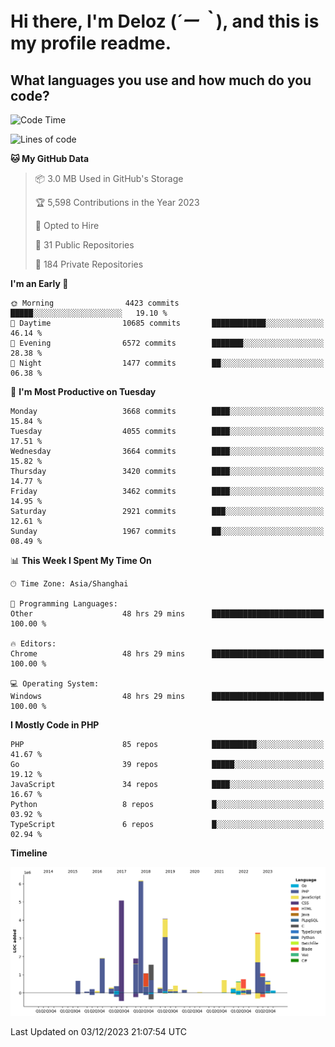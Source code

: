 # **Hi there, I'm Deloz (*´ー｀*), and this is my profile readme.**

## **What languages you use and how much do you code?**

<!--START_SECTION:waka-->
![Code Time](http://img.shields.io/badge/Code%20Time-2%2C910%20hrs%203%20mins-blue)

![Lines of code](https://img.shields.io/badge/From%20Hello%20World%20I%27ve%20Written-32.1%20million%20lines%20of%20code-blue)

**🐱 My GitHub Data** 

> 📦 3.0 MB Used in GitHub's Storage 
 > 
> 🏆 5,598 Contributions in the Year 2023
 > 
> 💼 Opted to Hire
 > 
> 📜 31 Public Repositories 
 > 
> 🔑 184 Private Repositories 
 > 
**I'm an Early 🐤** 

```text
🌞 Morning                4423 commits        █████░░░░░░░░░░░░░░░░░░░░   19.10 % 
🌆 Daytime                10685 commits       ████████████░░░░░░░░░░░░░   46.14 % 
🌃 Evening                6572 commits        ███████░░░░░░░░░░░░░░░░░░   28.38 % 
🌙 Night                  1477 commits        ██░░░░░░░░░░░░░░░░░░░░░░░   06.38 % 
```
📅 **I'm Most Productive on Tuesday** 

```text
Monday                   3668 commits        ████░░░░░░░░░░░░░░░░░░░░░   15.84 % 
Tuesday                  4055 commits        ████░░░░░░░░░░░░░░░░░░░░░   17.51 % 
Wednesday                3664 commits        ████░░░░░░░░░░░░░░░░░░░░░   15.82 % 
Thursday                 3420 commits        ████░░░░░░░░░░░░░░░░░░░░░   14.77 % 
Friday                   3462 commits        ████░░░░░░░░░░░░░░░░░░░░░   14.95 % 
Saturday                 2921 commits        ███░░░░░░░░░░░░░░░░░░░░░░   12.61 % 
Sunday                   1967 commits        ██░░░░░░░░░░░░░░░░░░░░░░░   08.49 % 
```


📊 **This Week I Spent My Time On** 

```text
🕑︎ Time Zone: Asia/Shanghai

💬 Programming Languages: 
Other                    48 hrs 29 mins      █████████████████████████   100.00 % 

🔥 Editors: 
Chrome                   48 hrs 29 mins      █████████████████████████   100.00 % 

💻 Operating System: 
Windows                  48 hrs 29 mins      █████████████████████████   100.00 % 
```

**I Mostly Code in PHP** 

```text
PHP                      85 repos            ██████████░░░░░░░░░░░░░░░   41.67 % 
Go                       39 repos            █████░░░░░░░░░░░░░░░░░░░░   19.12 % 
JavaScript               34 repos            ████░░░░░░░░░░░░░░░░░░░░░   16.67 % 
Python                   8 repos             █░░░░░░░░░░░░░░░░░░░░░░░░   03.92 % 
TypeScript               6 repos             █░░░░░░░░░░░░░░░░░░░░░░░░   02.94 % 
```



**Timeline**

![Lines of Code chart](https://raw.githubusercontent.com/deloz/deloz/main/assets/bar_graph.png)


 Last Updated on 03/12/2023 21:07:54 UTC
<!--END_SECTION:waka-->
